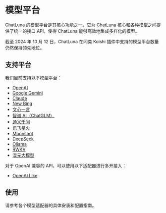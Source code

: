 # 模型平台

ChatLuna 的模型平台是其核心功能之一。它为 ChatLuna 核心和各种模型之间提供了统一的接口 API，使得 ChatLuna 能够高效地集成多样化的模型。

截至 2024 年 10 月 12 日，ChatLuna 在同类 Koishi 插件中支持的模型平台数量仍然保持领先地位。

## 支持平台

我们目前支持以下模型平台：

- [OpenAI](openai.md)
- [Google Gemini](google-gemini.md)
- [Claude](claude.md)
- [New Bing](bing-chat.md)
- [文心一言](wenxin.md)
- [智谱 AI（ChatGLM）](zhipu.md)
- [通义千问](qwen.md)
- [讯飞星火](spark.md)
- [Moonshot](moonshot.md)
- [DeepSeek](deepseek.md)
- [Ollama](ollama.md)
- [RWKV](rwkv.md)
- [混元大模型](hunyuan.md)

对于 OpenAI 兼容的 API，可以使用以下适配器进行多开接入：

- [OpenAI Like](openai-like.md)

## 使用

请参考各个模型适配器的具体安装和配置指南。
